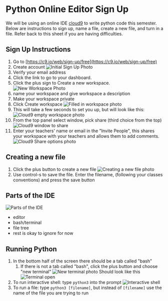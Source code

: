# Python Online Editor Sign Up
We will be using an online IDE [cloud9](https://c9.io) to write python code this semester.  Below are instructions to sign up, name a file, create a new file, and turn in a file. Refer back to this sheet if you are having difficulties. 

## Sign Up Instructions

1. Go to [https://c9.io/web/sign-up/free](https://c9.io/web/sign-up/free)
2. Create account
![Initial Sign Up Photo]()
3. Verify your email address
4. Click the link to go to your dashboard. 
5. Click the plus sign to Create a new workspace. 
![New Workspace Photo]()
6. name your workspace and give workspace a description
7. Make your workspace private
8. Click Create workspace 
![Filled in workspace photo]()
9. This will take a few seconds to set you up, but will look like this: 
![Cloud9 empty workspace photo]()
10. From the top panel select window, pick share (third choice from the top)
![Cloud9 window to share]()
11. Enter your teachers' name or email in the "Invite People", this shares your workspace with your teachers and allows them to add comments. 
![Cloud9 Share options photo]()

## Creating a new file
1. Click the plus button to create a new file 
![Creating a new file photo]()
2. Use control-s to save the file. Enter the filename, (following your classes conventions) and press the save button

## Parts of the IDE
![Parts of the IDE]()
* editor
* bash/terminal
* file tree
* rest is okay to ignore for now

## Running Python 
1. In the bottom half of the screen there should be a tab called "bash"
	1. If there is not a tab called "bash", click the plus button and choose "new terminal"
	![New terminal photo]()
Should look like this
![Terminal open]()
2. To run interactive shell: type `python3` into the prompt
![Interactive shell]() 
3. To run a file: type `python3 [filename]`, but instead of `[filename]` use the name of the file you are trying to run
